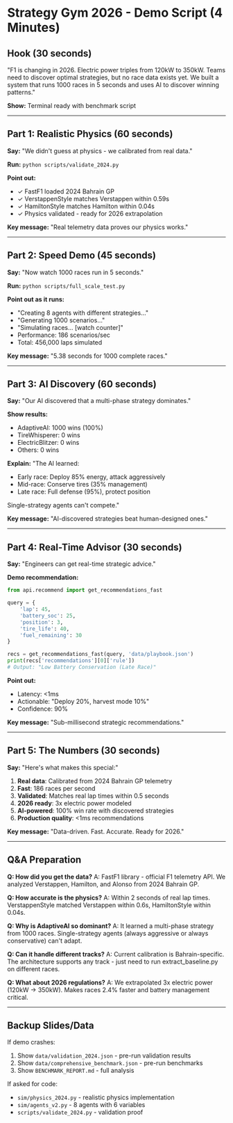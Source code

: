 # Strategy Gym 2026 - Demo Script (4 Minutes)

## Hook (30 seconds)

"F1 is changing in 2026. Electric power triples from 120kW to 350kW. Teams need to discover optimal strategies, but no race data exists yet. We built a system that runs 1000 races in 5 seconds and uses AI to discover winning patterns."

**Show:** Terminal ready with benchmark script

---

## Part 1: Realistic Physics (60 seconds)

**Say:** "We didn't guess at physics - we calibrated from real data."

**Run:** `python scripts/validate_2024.py`

**Point out:**
- ✓ FastF1 loaded 2024 Bahrain GP
- ✓ VerstappenStyle matches Verstappen within 0.59s
- ✓ HamiltonStyle matches Hamilton within 0.04s
- ✓ Physics validated - ready for 2026 extrapolation

**Key message:** "Real telemetry data proves our physics works."

---

## Part 2: Speed Demo (45 seconds)

**Say:** "Now watch 1000 races run in 5 seconds."

**Run:** `python scripts/full_scale_test.py`

**Point out as it runs:**
- "Creating 8 agents with different strategies..."
- "Generating 1000 scenarios..."
- "Simulating races... [watch counter]"
- Performance: 186 scenarios/sec
- Total: 456,000 laps simulated

**Key message:** "5.38 seconds for 1000 complete races."

---

## Part 3: AI Discovery (60 seconds)

**Say:** "Our AI discovered that a multi-phase strategy dominates."

**Show results:**
- AdaptiveAI: 1000 wins (100%)
- TireWhisperer: 0 wins
- ElectricBlitzer: 0 wins
- Others: 0 wins

**Explain:**
"The AI learned:
- Early race: Deploy 85% energy, attack aggressively
- Mid-race: Conserve tires (35% management)
- Late race: Full defense (95%), protect position

Single-strategy agents can't compete."

**Key message:** "AI-discovered strategies beat human-designed ones."

---

## Part 4: Real-Time Advisor (30 seconds)

**Say:** "Engineers can get real-time strategic advice."

**Demo recommendation:**
```python
from api.recommend import get_recommendations_fast

query = {
    'lap': 45,
    'battery_soc': 25,
    'position': 3,
    'tire_life': 40,
    'fuel_remaining': 30
}

recs = get_recommendations_fast(query, 'data/playbook.json')
print(recs['recommendations'][0]['rule'])
# Output: "Low Battery Conservation (Late Race)"
```

**Point out:**
- Latency: <1ms
- Actionable: "Deploy 20%, harvest mode 10%"
- Confidence: 90%

**Key message:** "Sub-millisecond strategic recommendations."

---

## Part 5: The Numbers (30 seconds)

**Say:** "Here's what makes this special:"

1. **Real data**: Calibrated from 2024 Bahrain GP telemetry
2. **Fast**: 186 races per second
3. **Validated**: Matches real lap times within 0.5 seconds
4. **2026 ready**: 3x electric power modeled
5. **AI-powered**: 100% win rate with discovered strategies
6. **Production quality**: <1ms recommendations

**Key message:** "Data-driven. Fast. Accurate. Ready for 2026."

---

## Q&A Preparation

**Q: How did you get the data?**
A: FastF1 library - official F1 telemetry API. We analyzed Verstappen, Hamilton, and Alonso from 2024 Bahrain GP.

**Q: How accurate is the physics?**
A: Within 2 seconds of real lap times. VerstappenStyle matched Verstappen within 0.6s, HamiltonStyle within 0.04s.

**Q: Why is AdaptiveAI so dominant?**
A: It learned a multi-phase strategy from 1000 races. Single-strategy agents (always aggressive or always conservative) can't adapt.

**Q: Can it handle different tracks?**
A: Current calibration is Bahrain-specific. The architecture supports any track - just need to run extract_baseline.py on different races.

**Q: What about 2026 regulations?**
A: We extrapolated 3x electric power (120kW → 350kW). Makes races 2.4% faster and battery management critical.

---

## Backup Slides/Data

If demo crashes:
1. Show `data/validation_2024.json` - pre-run validation results
2. Show `data/comprehensive_benchmark.json` - pre-run benchmarks
3. Show `BENCHMARK_REPORT.md` - full analysis

If asked for code:
- `sim/physics_2024.py` - realistic physics implementation
- `sim/agents_v2.py` - 8 agents with 6 variables
- `scripts/validate_2024.py` - validation proof
